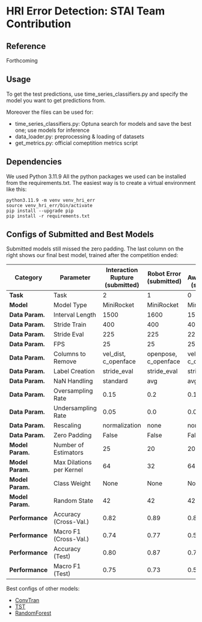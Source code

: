 # HRI Error Detection: STAI Team Contribution

## Reference
Forthcoming

## Usage
To get the test predictions, use time_series_classifiers.py and specify the model you want to get predictions from. 

Moreover the files can be used for: 
- time_series_classifiers.py: Optuna search for models and save the best one; use models for inference
- data_loader.py: preprocessing & loading of datasets
- get_metrics.py: official comeptition metrics script 

## Dependencies
We used Python 3.11.9 All the python packages we used can be installed from the requirements.txt. 
The easiest way is to create a virtual environment like this: 
```
python3.11.9 -m venv venv_hri_err
source venv_hri_err/bin/activate
pip install --upgrade pip
pip install -r requirements.txt
```

## Configs of Submitted and Best Models
Submitted models still missed the zero padding. The last column on the right shows our final best model, trained after the competition ended:

| **Category**          | **Parameter**              | **Interaction Rupture (submitted)**                   | **Robot Error (submitted)**                   | **User Awkwardness (submitted)**                   | **Interaction Rupture (best)**                            |
|-----------------------|----------------------------|-------------------------------|-------------------------------|-------------------------------|------------------------------------------|
| **Task**              | Task                       | 2                             | 1                             | 0                             | 2                                        |
| **Model**              | Model Type                 | MiniRocket                    | MiniRocket                    | MiniRocket                    | MiniRocket                               |
| **Data Param.**   | Interval Length            | 1500                          | 1600                          | 1500                          | 3900                                     |
| **Data Param.**   | Stride Train               | 400                           | 400                           | 400                           | 500                                      |
| **Data Param.**   | Stride Eval                | 225                           | 225                           | 225                           | 200                                      |
| **Data Param.**   | FPS                        | 25                            | 25                            | 25                            | 25                                       |
| **Data Param.**   | Columns to Remove          | vel_dist, c_openface          | openpose, c_openface          | vel_dist, c_openface          | openpose, c_openface                     |
| **Data Param.**   | Label Creation             | stride_eval                   | stride_eval                   | stride_eval                   | stride_eval                              |
| **Data Param.**   | NaN Handling               | standard                      | avg                           | avg                           | standard                                 |
| **Data Param.**   | Oversampling Rate          | 0.15                          | 0.2                           | 0.1                           | 0.05                                     |
| **Data Param.**   | Undersampling Rate         | 0.05                          | 0.0                           | 0.05                          | 0.0                                      |
| **Data Param.**   | Rescaling                  | normalization                 | none                          | none                          | normalization                            |
| **Data Param.**   | Zero Padding                  | False                 | False                          | False                          | True                                     |
| **Model Param.**  | Number of Estimators       | 25                            | 20                            | 20                            | 4                                        |
| **Model Param.**  | Max Dilations per Kernel   | 64                            | 32                            | 64                            | 32                                       |
| **Model Param.**  | Class Weight               | None                          | None                          | None                          | None                                     |
| **Model Param.**  | Random State               | 42                            | 42                            | 42                            | 42                                       |
| **Performance** | Accuracy (Cross-Val.)                  | 0.82           | 0.89           | 0.84          | 0.83                  |
| **Performance** | Macro F1  (Cross-Val.)                 | 0.74           | 0.77            | 0.55          | 0.75                      |
| **Performance** | Accuracy (Test)                  | 0.80            | 0.87           | 0.76           | N/A                                      |
| **Performance** | Macro F1  (Test)                 | 0.75           | 0.73          | 0.55           | N/A                                      |

Best configs of other models:
- [ConvTran](https://github.com/lwachowiak/HRI-Error-Detection-STAI/blob/main/code/best_model_configs/ConvTranPlus_2024-07-12-09.json)
- [TST]()
- [RandomForest]()

